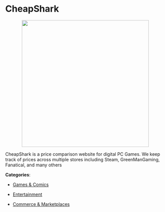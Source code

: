 # CheapShark
<p align="center">
    <img width="400" src="https://raw.githubusercontent.com/apis-list/apis-list/apis/cheapshark/logo_256x256.png" />
</p>

CheapShark is a price comparison website for digital PC Games.  We keep track of prices across multiple stores including Steam, GreenManGaming, Fanatical, and many others



**Categories**:

- [Games & Comics](https://github.com/apis-list/apis-list#games-and-comics)

- [Entertainment](https://github.com/apis-list/apis-list#entertainment)

- [Commerce & Marketplaces](https://github.com/apis-list/apis-list#commerce-and-marketplaces)



